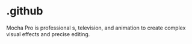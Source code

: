 # .github
Mocha Pro is professional s, television, and animation to create complex visual effects and precise editing. 
